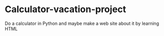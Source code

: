 # Calculator-vacation-project
Do a calculator in Python
and maybe make a web site about it by learning HTML
